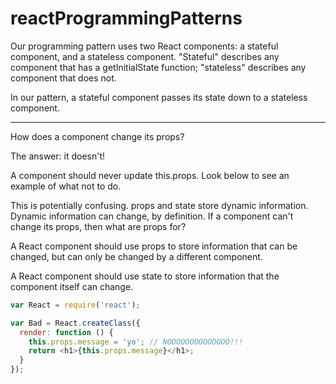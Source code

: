 # reactProgrammingPatterns

Our programming pattern uses two React components: a stateful component, and a stateless component. "Stateful" describes any component that has a getInitialState function; "stateless" describes any component that does not.

In our pattern, a stateful component passes its state down to a stateless component.
___________________________________________________

How does a component change its props?

The answer: it doesn't!

A component should never update this.props. Look below to see an example of what not to do.

This is potentially confusing. props and state store dynamic information. Dynamic information can change, by definition. If a component can't change its props, then what are props for?

A React component should use props to store information that can be changed, but can only be changed by a different component.

A React component should use state to store information that the component itself can change.

```js
var React = require('react');

var Bad = React.createClass({
  render: function () {
    this.props.message = 'yo'; // NOOOOOOOOOOOOOO!!!
    return <h1>{this.props.message}</h1>;
  }
});
```
